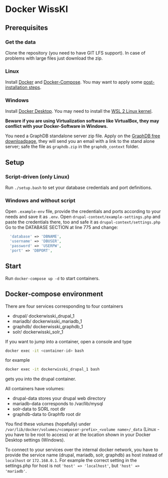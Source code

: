 # Docker WissKI

## Prerequisites

### Get the data
Clone the repository (you need to have GIT LFS support). In case of problems with large files just download the zip.

### Linux
Install [Docker](https://docs.docker.com/get-docker/) and [Docker-Compose](https://docs.docker.com/compose/install/). You may want to apply some [post-installation steps](https://docs.docker.com/engine/install/linux-postinstall/). 

### Windows
Install [Docker Desktop](https://docs.docker.com/get-docker/). You may need to install the [WSL 2 Linux kernel](https://docs.microsoft.com/de-de/windows/wsl/install-win10).  

**Beware if you are using Virtualization software like VirtualBox, they may conflict with your Docker-Software in Windows.**

You need a GraphDB standalone server zip file. Apply on the [GraphDB free downloadpage](https://www.ontotext.com/products/graphdb/graphdb-free/), they will send you an email with a link to the stand alone server; safe the file as `graphdb.zip` in the `graphdb_context` folder. 

## Setup
### Script-driven (only Linux)
Run `./setup.bash` to set your database credentials and port definitions.
### Windows and without script
Open `.example-env` file, provide the credentials and ports according to your needs and save it as `.env`.
Open `drupal-context/example-settings.php` and paste the credentials there, too and safe it as `drupal-context/settings.php` Go to the DATABASE SECTION at line 775 and change:
~~~php
  'database' => 'DBNAME',
  'username' => 'DBUSER',
  'password' => 'USERPW',
  'port' => 'DBPORT',
 ~~~
## Start
Run `docker-compose up -d` to start containers.

## Docker-compose environment
There are four services corresponding to four containers
- drupal/ dockerwisski_drupal_1
- mariadb/ dockerwisski_mariadb_1
- graphdb/ dockerwisski_graphdb_1
- solr/ dockerwisski_solr_1

If you want to jump into a container, open a console and type
~~~bash
docker exec -it <container-id> bash
~~~
for example 
~~~bash
docker exec -it dockerwisski_drupal_1 bash
~~~
gets you into the drupal container.

All containers have volumes:
- drupal-data stores your drupal web directory
- mariadb-data corresponds to /var/lib/mysql
- solr-data to SORL root dir
- graphdb-data to Graphfb root dir

You find these volumes (hopefully) under `/var/lib/docker/volumes/<composer-prefix>_<volume name>/_data` (Linux - you have to be root to access) or at the location shown in your Docker Desktop settings (Windows).

To connect to your services over the internal docker network, you have to provide the service name (drupal, mariadb, solr, graphdb) as host instead of `localhost` or `172.168.0.1`. For example the correct setting in the settings.php for host is not  `'host' => 'localhost'`, but  `'host' => 'mariadb'`. 